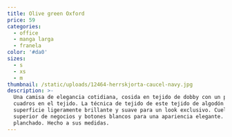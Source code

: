 ```yaml
---
title: Olive green Oxford
price: 59
categories:
  - office
  - manga larga
  - franela
color: '#da0'
sizes:
  - s
  - xs
  - m
thumbnail: /static/uploads/12464-herrskjorta-caucel-navy.jpg
description: >-
  Una camisa de elegancia cotidiana, cosida en tejido de dobby con un patrón a
  cuadros en el tejido. La técnica de tejido de este tejido de algodón crea una
  superficie ligeramente brillante y suave para un look exclusivo. Cuello
  superior de negocios y botones blancos para una apariencia elegante. Fácil
  planchado. Hecho a sus medidas.
---
```


